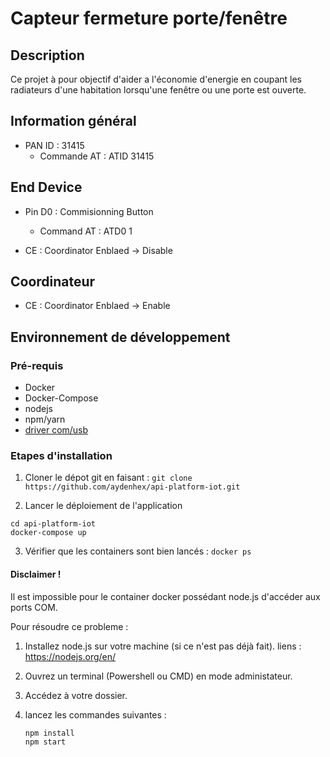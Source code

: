 # Capteur fermeture porte/fenêtre

## Description

Ce projet à pour objectif d'aider a l'économie d'energie en coupant les radiateurs d'une
habitation lorsqu'une fenêtre ou une porte est ouverte.

## Information général

* PAN  ID : 31415
  * Commande AT : ATID 31415
  
 ## End Device
 
* Pin D0 : Commisionning Button
  * Command AT : ATD0 1
  
* CE : Coordinator Enblaed -> Disable

## Coordinateur

* CE : Coordinator Enblaed -> Enable

## Environnement de développement

### Pré-requis

* Docker
* Docker-Compose
* nodejs
* npm/yarn
* [driver com/usb](https://www.silabs.com/products/development-tools/software/usb-to-uart-bridge-vcp-drivers)

### Etapes d'installation

1) Cloner le dépot git en faisant :
```git clone https://github.com/aydenhex/api-platform-iot.git```

2) Lancer le déploiement de l'application
```
cd api-platform-iot
docker-compose up
```

3) Vérifier que les containers sont bien lancés :
```docker ps```

#### Disclaimer !

Il est impossible pour le container docker possédant node.js d'accéder aux ports COM.

Pour résoudre ce probleme : 

 1) Installez  node.js sur votre machine (si ce n'est pas déjà fait).
    liens : https://nodejs.org/en/

 2) Ouvrez un terminal (Powershell ou CMD) en mode administateur.

 3) Accédez à votre dossier.

 4) lancez les commandes suivantes : 
    ```
    npm install
    npm start

    ```